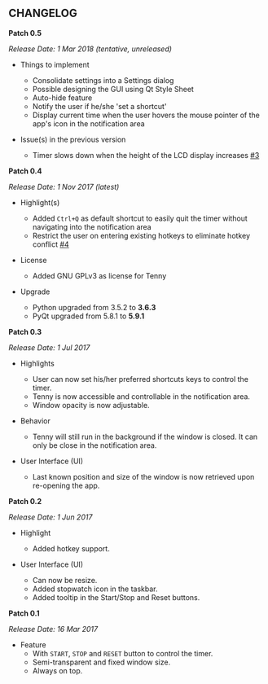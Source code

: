 CHANGELOG
---

**Patch 0.5**

_Release Date: 1 Mar 2018 (tentative, unreleased)_

* Things to implement
    * Consolidate settings into a Settings dialog
    * Possible designing the GUI using Qt Style Sheet
    * Auto-hide feature
    * Notify the user if he/she 'set a shortcut'
    * Display current time when the user hovers the mouse pointer of the app's icon in the notification area

* Issue(s) in the previous version
    * Timer slows down when the height of the LCD display increases [#3](https://github.com/mokachokokarbon/Tenny/issues/3)


**Patch 0.4**

_Release Date: 1 Nov 2017 (latest)_ 

* Highlight(s)
    * Added `Ctrl+Q` as default shortcut to easily quit the timer without navigating into the notification area
    * Restrict the user on entering existing hotkeys to eliminate hotkey conflict [#4](https://github.com/mokachokokarbon/Tenny/issues/4)

* License
    * Added GNU GPLv3 as license for Tenny

* Upgrade
    * Python upgraded from 3.5.2 to **3.6.3**
    * PyQt upgraded from 5.8.1 to **5.9.1**  


**Patch 0.3**

_Release Date: 1 Jul 2017_

* Highlights
    * User can now set his/her preferred shortcuts keys to control the timer.
    * Tenny is now accessible and controllable in the notification area.
    * Window opacity is now adjustable.

* Behavior 
    * Tenny will still run in the background if the window is closed. It can only be close in the notification area. 

* User Interface (UI)
    * Last known position and size of the window is now retrieved upon re-opening the app.


**Patch 0.2**

_Release Date: 1 Jun 2017_

* Highlight
    * Added hotkey support.
    
* User Interface (UI)
    * Can now be resize.
    * Added stopwatch icon in the taskbar.
    * Added tooltip in the Start/Stop and Reset buttons.


**Patch 0.1**

_Release Date: 16 Mar 2017_

* Feature
    * With `START`, `STOP` and `RESET` button to control the timer.
    * Semi-transparent and fixed window size.
    * Always on top.
    
    